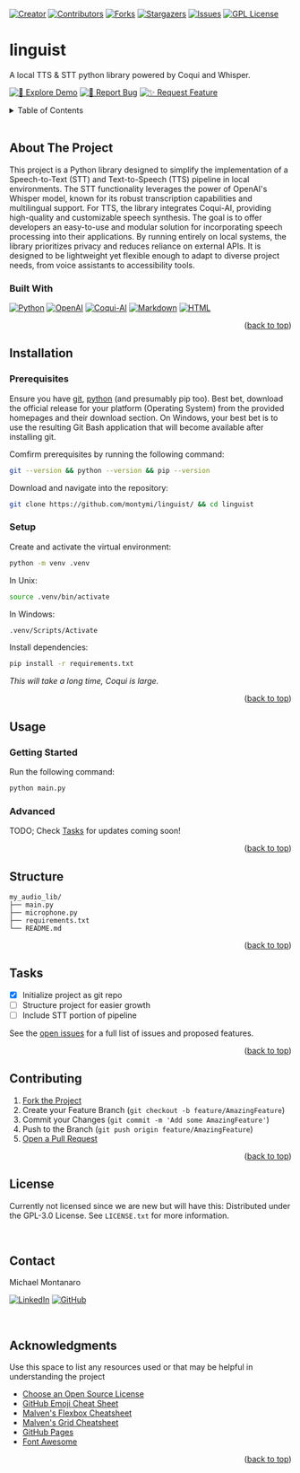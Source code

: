 <div id="readme-top"></div>

<!-- PROJECT SHIELDS -->
[![Creator][creatorLogo]][creatorProfile]
[![Contributors][contributors-shield]][contributors-url]
[![Forks][forks-shield]][forks-url]
[![Stargazers][stars-shield]][stars-url]
[![Issues][issues-shield]][issues-url]
[![GPL License][license-shield]][license-url]

<!-- PROJECT HEADER -->
# linguist

A local TTS & STT python library powered by Coqui and Whisper.

<!-- CALL TO ACTIONS -->
[![🚀 Explore Demo][demoLogo]][demoLogo-url]
[![🐛 Report Bug][bugLogo]][bugLogo-url]
[![✨ Request Feature][featureLogo]][featureLogo-url]

<!-- TABLE OF CONTENTS -->
<details>
  <summary>Table of Contents</summary>
  <ol>
    <li>
      <a href="#about-the-project">About The Project</a>
      <ul>
        <li><a href="#built-with">Built With</a></li>
      </ul>
    </li>
    <li><a href="#installation">Installation</a>
      <ul>
        <li><a href="#prerequisites">Prerequisites</a></li>
        <li><a href="#setup">Setup</a></li>
      </ul></li>
    <li><a href="#usage">Usage</a>
      <ul>
        <li><a href="#getting-started">Getting Started</a></li>
        <li><a href="#advanced">Advanced</a></li>
      </ul></li>
    </li>
    <li><a href="#structure">Structure</a></li>
    <li><a href="#tasks">Tasks</a></li>
    <li><a href="#contributing">Contributing</a></li>
    <li><a href="#license">License</a></li>
    <li><a href="#contact">Contact</a></li>
    <li><a href="#acknowledgments">Acknowledgments</a></li>
  </ol>
</details>

<br />

<!-- ABOUT THE PROJECT -->
## About The Project

This project is a Python library designed to simplify the implementation of a Speech-to-Text (STT) and Text-to-Speech (TTS) pipeline in local environments. The STT functionality leverages the power of OpenAI's Whisper model, known for its robust transcription capabilities and multilingual support. For TTS, the library integrates Coqui-AI, providing high-quality and customizable speech synthesis. The goal is to offer developers an easy-to-use and modular solution for incorporating speech processing into their applications. By running entirely on local systems, the library prioritizes privacy and reduces reliance on external APIs. It is designed to be lightweight yet flexible enough to adapt to diverse project needs, from voice assistants to accessibility tools.

### Built With

[![Python][pythonLogo]][pythonLogo-url]
[![OpenAI][openaiLogo]][openaiLogo-url]
[![Coqui-AI][coquiaiLogo]][coquiaiLogo-url]
[![Markdown][markdownLogo]][markdownLogo-url]
[![HTML][htmlLogo]][htmlLogo-url]

<p align="right">(<a href="#readme-top">back to top</a>)</p>

<!-- GETTING STARTED -->
## Installation

### Prerequisites
Ensure you have [git](https://git-scm.com/), [python][pythonLogo-url] (and presumably pip too). Best bet, download the official release for your platform (Operating System) from the provided homepages and their download section. On Windows, your best bet is to use the resulting Git Bash application that will become available after installing git.

Comfirm prerequisites by running the following command:
```bash
git --version && python --version && pip --version
```

Download and navigate into the repository:
```bash
git clone https://github.com/montymi/linguist/ && cd linguist
```

### Setup

Create and activate the virtual environment:
```bash
python -m venv .venv
```
In Unix:
```bash
source .venv/bin/activate
```
In Windows:
```bash
.venv/Scripts/Activate
```

Install dependencies:
```bash
pip install -r requirements.txt
```
*This will take a long time, Coqui is large.*

<p align="right">(<a href="#readme-top">back to top</a>)</p>

<!-- USAGE EXAMPLES -->
## Usage


### Getting Started

Run the following command:
```bash
python main.py
```

### Advanced

TODO; Check [Tasks](#tasks) for updates coming soon!

<p align="right">(<a href="#readme-top">back to top</a>)</p>

<!-- STRUCTURE -->
## Structure

```
my_audio_lib/
├── main.py
├── microphone.py
├── requirements.txt
└── README.md
```

<p align="right">(<a href="#readme-top">back to top</a>)</p>

<!-- TASKS -->
## Tasks

- [X] Initialize project as git repo
- [ ] Structure project for easier growth
- [ ] Include STT portion of pipeline

See the [open issues](https://github.com/montymi/linguist/issues) for a full list of issues and proposed features.

<p align="right">(<a href="#readme-top">back to top</a>)</p>

<!-- CONTRIBUTING -->
## Contributing

1. [Fork the Project](https://docs.github.com/en/get-started/quickstart/fork-a-repo)
2. Create your Feature Branch (`git checkout -b feature/AmazingFeature`)
3. Commit your Changes (`git commit -m 'Add some AmazingFeature'`)
4. Push to the Branch (`git push origin feature/AmazingFeature`)
5. [Open a Pull Request](https://docs.github.com/en/pull-requests/collaborating-with-pull-requests/proposing-changes-to-your-work-with-pull-requests/about-pull-requests)

<p align="right">(<a href="#readme-top">back to top</a>)</p>

<!-- LICENSE -->
## License

Currently not licensed since we are new but will have this:
Distributed under the GPL-3.0 License. See `LICENSE.txt` for more information.

<br />

<!-- CONTACT -->
## Contact

Michael Montanaro

[![LinkedIn][linkedin-shield]][linkedin-url] 
[![GitHub][github-shield]][github-url]

<br />

<!-- ACKNOWLEDGMENTS -->
## Acknowledgments

Use this space to list any resources used or that may be helpful in understanding the project

* [Choose an Open Source License](https://choosealicense.com)
* [GitHub Emoji Cheat Sheet](https://www.webpagefx.com/tools/emoji-cheat-sheet)
* [Malven's Flexbox Cheatsheet](https://flexbox.malven.co/)
* [Malven's Grid Cheatsheet](https://grid.malven.co/)
* [GitHub Pages](https://pages.github.com)
* [Font Awesome](https://fontawesome.com)

<p align="right">(<a href="#readme-top">back to top</a>)</p>

<!-- MARKDOWN LINKS & IMAGES -->
<!-- https://www.markdownguide.org/basic-syntax/#reference-style-links -->
[demoLogo]: https://img.shields.io/badge/🚀%20Explore%20Demo-grey?style=for-the-badge
[demoLogo-url]: https://github.com/montymi/linguist
[bugLogo]: https://img.shields.io/badge/🐛%20Report%20Bug-grey?style=for-the-badge
[bugLogo-url]: https://github.com/montymi/linguist/issues
[featureLogo]: https://img.shields.io/badge/✨%20Request%20Feature-grey?style=for-the-badge
[featureLogo-url]: https://github.com/montymi/linguist/issues
[pythonLogo]: https://img.shields.io/badge/Python-black?style=for-the-badge&logo=python&logoColor=natural
[pythonLogo-url]: https://python.org/
[openaiLogo]: https://img.shields.io/badge/Whisper-black?style=for-the-badge&logo=openai&logoColor=natural
[openaiLogo-url]: https://openai.com/
[coquiaiLogo]: https://img.shields.io/badge/Coqui-black?style=for-the-badge&logo=envato&logoColor=natural
[coquiaiLogo-url]: https://coqui.ai/
[markdownLogo]: https://img.shields.io/badge/Markdown-black?style=for-the-badge&logo=markdown&logoColor=natural
[markdownLogo-url]: https://daringfireball.net/projects/markdown/
[htmlLogo]: https://img.shields.io/badge/HTML5-black?style=for-the-badge&logo=html5&logoColor=natural
[htmlLogo-url]: https://html.spec.whatwg.org/
[creatorLogo]: https://img.shields.io/badge/-Created%20by%20montymi-maroon.svg?style=for-the-badge
[creatorProfile]: https://montymi.com/
[contributors-shield]: https://img.shields.io/github/contributors/montymi/linguist.svg?style=for-the-badge
[contributors-url]: https://github.com/montymi/linguist/graphs/contributors
[forks-shield]: https://img.shields.io/github/forks/montymi/linguist.svg?style=for-the-badge
[forks-url]: https://github.com/montymi/linguist/network/members
[stars-shield]: https://img.shields.io/github/stars/montymi/linguist.svg?style=for-the-badge
[stars-url]: https://github.com/montymi/linguist/stargazers
[issues-shield]: https://img.shields.io/github/issues/montymi/linguist.svg?style=for-the-badge
[issues-url]: https://github.com/montymi/linguist/issues
[license-shield]: https://img.shields.io/github/license/montymi/linguist.svg?style=for-the-badge
[license-url]: https://github.com/montymi/linguist/blob/master/LICENSE.txt
[linkedin-shield]: https://img.shields.io/badge/-LinkedIn-black.svg?style=for-the-badge&logo=linkedin
[linkedin-url]: https://linkedin.com/in/michael-montanaro
[github-shield]: https://img.shields.io/badge/-GitHub-black.svg?style=for-the-badge&logo=github
[github-url]: https://github.com/montymi
[Next.js]: https://img.shields.io/badge/next.js-000000?style=for-the-badge&logo=nextdotjs&logoColor=white
[Next-url]: https://nextjs.org/
[React.js]: https://img.shields.io/badge/React-20232A?style=for-the-badge&logo=react&logoColor=61DAFB
[React-url]: https://reactjs.org/
[Vue.js]: https://img.shields.io/badge/Vue.js-35495E?style=for-the-badge&logo=vuedotjs&logoColor=4FC08D
[Vue-url]: https://vuejs.org/
[Angular.io]: https://img.shields.io/badge/Angular-DD0031?style=for-the-badge&logo=angular&logoColor=white
[Angular-url]: https://angular.io/
[Svelte.dev]: https://img.shields.io/badge/Svelte-4A4A55?style=for-the-badge&logo=svelte&logoColor=FF3E00
[Svelte-url]: https://svelte.dev/
[Laravel.com]: https://img.shields.io/badge/Laravel-FF2D20?style=for-the-badge&logo=laravel&logoColor=white
[Laravel-url]: https://laravel.com
[Bootstrap.com]: https://img.shields.io/badge/Bootstrap-563D7C?style=for-the-badge&logo=bootstrap&logoColor=white
[Bootstrap-url]: https://getbootstrap.com
[JQuery.com]: https://img.shields.io/badge/jQuery-0769AD?style=for-the-badge&logo=jquery&logoColor=white
[JQuery-url]: https://jquery.com 
